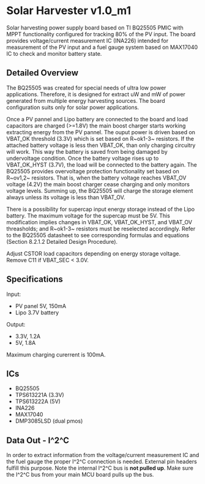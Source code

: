 # Solar Harvester v1.0_m1

Solar harvesting power supply board based on TI BQ25505 PMIC with MPPT functionality configured for tracking 80% of the PV input. The board provides voltage/current measurement IC (INA226) intended for measurement of the PV input and a fuel gauge system based on MAX17040 IC to check and monitor battery state.

## Detailed Overview

The BQ25505 was created for special needs of ultra low power applications. Therefore, it is designed for extract uW and mW of power generated from multiple energy harvesting sources. The board configuration suits only for solar power applications.

Once a PV pannel and Lipo battery are connected to the board and load capacitors are charged (>=1.8V) the main boost charger starts working extracting energy from the PV pannel. The ouput power is driven based on VBAT_OK threshold (3.3V) which is set based on R~ok1-3~ resistors. If the attached battery voltage is less then VBAT_OK, than only charging circuitry will work. This way the battery is saved from being damaged by undervoltage condition. Once the battery voltage rises up to VBAT_OK_HYST (3.7V), the load will be connected to the battery again. The BQ25505 provides overvoltage protection functionality set based on R~ov1,2~ resistors. That is, when the battery voltage reaches VBAT_OV voltage (4.2V) the main boost charger cease charging and only monitors voltage levels. Summing up, the BQ25505 will charge the storage element always unless its voltage is less than VBAT_OV.

There is a possibility for supercap input energy storage instead of the Lipo battery. The maximum voltage for the supercap must be 5V. This modification implies changes in VBAT_OK, VBAT_OK_HYST, and VBAT_OV threasholds; and R~ok1-3~ resistors must be reselected accordingly. Refer to the BQ25505 datasheet to see corresponding formulas and equations (Section 8.2.1.2 Detailed Design Procedure).

Adjust CSTOR load capacitors depending on energy storage voltage. Remove C11 if VBAT_SEC < 3.0V.

## Specifications

Input:
 - PV panel 5V, 150mA
 - Lipo 3.7V battery

Output:
 - 3.3V, 1.2A
 - 5V, 1.8A

Maximum charging curerrent is 100mA.

## ICs
 - BQ25505
 - TPS613221A (3.3V)
 - TPS613222A (5V)
 - INA226
 - MAX17040
 - DMP3085LSD (dual pmos)

## Data Out - I^2^C
In order to extract information from the voltage/current measurement IC and the fuel gauge the proper I^2^C connection is needed. External pin headers fulfill this purpose. Note the internal I^2^C bus is **not pulled up**. Make sure the I^2^C bus from your main MCU board pulls up the bus.
